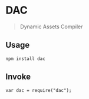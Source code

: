 # DAC
> Dynamic Assets Compiler

## Usage
```
npm install dac
```

## Invoke
```
var dac = require("dac");
```